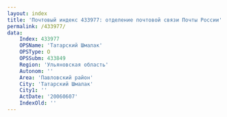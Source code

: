 ```yaml
---
layout: index
title: 'Почтовый индекс 433977: отделение почтовой связи Почты России'
permalink: /433977/
data:
    Index: 433977
    OPSName: 'Татарский Шмалак'
    OPSType: О
    OPSSubm: 433849
    Region: 'Ульяновская область'
    Autonom: ''
    Area: 'Павловский район'
    City: 'Татарский Шмалак'
    City1: ''
    ActDate: '20060607'
    IndexOld: ''
---
```


